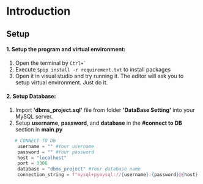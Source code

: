 # Introduction  

## Setup
#### 1. Setup the program and virtual environment:
   1. Open the terminal by ``` Ctrl+` ```
   2. Execute ``` $pip install -r requirement.txt ``` to install packages
   3. Open it in visual studio and try running it. The editor will ask you to setup virtual environment. Just do it.
#### 2. Setup Database:
   1. Import **'dbms_project.sql'** file from folder **'DataBase Setting'** into your MySQL server.
   2. Setup **username**, **password**, and **database** in the **#connect to DB** section in **main.py**
```python
   # CONNECT TO DB
    username = "" #Your username
    password = "" #Your password
    host = "localhost"
    port = 3306
    database = "dbms_project" #Your database name
    connection_string = f"mysql+pymysql://{username}:{password}@{host}:{port}/{database}"
```